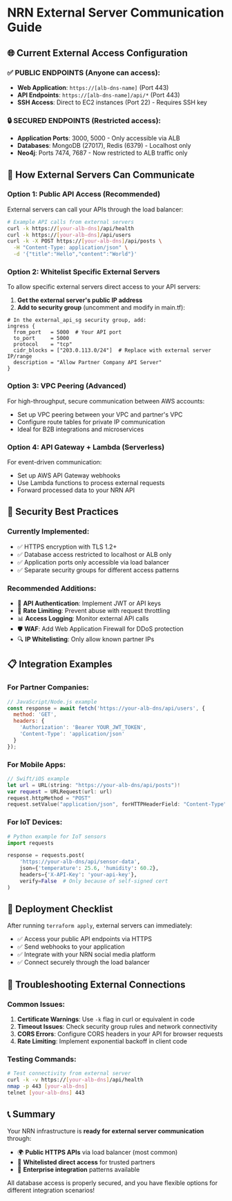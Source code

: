 # NRN External Server Communication Guide

## 🌐 Current External Access Configuration

### ✅ PUBLIC ENDPOINTS (Anyone can access):
- **Web Application**: `https://[alb-dns-name]` (Port 443)
- **API Endpoints**: `https://[alb-dns-name]/api/*` (Port 443)
- **SSH Access**: Direct to EC2 instances (Port 22) - Requires SSH key

### 🔒 SECURED ENDPOINTS (Restricted access):
- **Application Ports**: 3000, 5000 - Only accessible via ALB
- **Databases**: MongoDB (27017), Redis (6379) - Localhost only
- **Neo4j**: Ports 7474, 7687 - Now restricted to ALB traffic only

## 🤝 How External Servers Can Communicate

### Option 1: Public API Access (Recommended)
External servers can call your APIs through the load balancer:

```bash
# Example API calls from external servers
curl -k https://[your-alb-dns]/api/health
curl -k https://[your-alb-dns]/api/users
curl -k -X POST https://[your-alb-dns]/api/posts \
  -H "Content-Type: application/json" \
  -d '{"title":"Hello","content":"World"}'
```

### Option 2: Whitelist Specific External Servers
To allow specific external servers direct access to your API servers:

1. **Get the external server's public IP address**
2. **Add to security group** (uncomment and modify in main.tf):

```hcl
# In the external_api_sg security group, add:
ingress {
  from_port   = 5000  # Your API port
  to_port     = 5000
  protocol    = "tcp"  
  cidr_blocks = ["203.0.113.0/24"]  # Replace with external server IP/range
  description = "Allow Partner Company API Server"
}
```

### Option 3: VPC Peering (Advanced)
For high-throughput, secure communication between AWS accounts:
- Set up VPC peering between your VPC and partner's VPC
- Configure route tables for private IP communication
- Ideal for B2B integrations and microservices

### Option 4: API Gateway + Lambda (Serverless)
For event-driven communication:
- Set up AWS API Gateway webhooks
- Use Lambda functions to process external requests
- Forward processed data to your NRN API

## 🔐 Security Best Practices

### Currently Implemented:
- ✅ HTTPS encryption with TLS 1.2+
- ✅ Database access restricted to localhost or ALB only  
- ✅ Application ports only accessible via load balancer
- ✅ Separate security groups for different access patterns

### Recommended Additions:
- 🔑 **API Authentication**: Implement JWT or API keys
- 🚦 **Rate Limiting**: Prevent abuse with request throttling
- 📊 **Access Logging**: Monitor external API calls
- 🛡️ **WAF**: Add Web Application Firewall for DDoS protection
- 🔍 **IP Whitelisting**: Only allow known partner IPs

## 📋 Integration Examples

### For Partner Companies:
```javascript
// JavaScript/Node.js example
const response = await fetch('https://your-alb-dns/api/users', {
  method: 'GET',
  headers: {
    'Authorization': 'Bearer YOUR_JWT_TOKEN',
    'Content-Type': 'application/json'
  }
});
```

### For Mobile Apps:
```swift
// Swift/iOS example
let url = URL(string: "https://your-alb-dns/api/posts")!
var request = URLRequest(url: url)
request.httpMethod = "POST"
request.setValue("application/json", forHTTPHeaderField: "Content-Type")
```

### For IoT Devices:
```python
# Python example for IoT sensors
import requests

response = requests.post(
    'https://your-alb-dns/api/sensor-data',
    json={'temperature': 25.6, 'humidity': 60.2},
    headers={'X-API-Key': 'your-api-key'},
    verify=False  # Only because of self-signed cert
)
```

## 🚀 Deployment Checklist

After running `terraform apply`, external servers can immediately:
- ✅ Access your public API endpoints via HTTPS
- ✅ Send webhooks to your application
- ✅ Integrate with your NRN social media platform
- ✅ Connect securely through the load balancer

## 🔧 Troubleshooting External Connections

### Common Issues:
1. **Certificate Warnings**: Use `-k` flag in curl or equivalent in code
2. **Timeout Issues**: Check security group rules and network connectivity
3. **CORS Errors**: Configure CORS headers in your API for browser requests
4. **Rate Limiting**: Implement exponential backoff in client code

### Testing Commands:
```bash
# Test connectivity from external server
curl -k -v https://[your-alb-dns]/api/health
nmap -p 443 [your-alb-dns]
telnet [your-alb-dns] 443
```

## 📞 Summary

Your NRN infrastructure is **ready for external server communication** through:
- 🌍 **Public HTTPS APIs** via load balancer (most common)
- 🔐 **Whitelisted direct access** for trusted partners  
- 🏢 **Enterprise integration** patterns available

All database access is properly secured, and you have flexible options for different integration scenarios!
